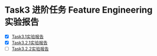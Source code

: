 # Task3 进阶任务 Feature Engineering 实验报告

- [x] [Task3.1实验报告](./Task3.1/README.md)
- [x] [Task3.2.1实验报告](./Task3.2/Task3.2.1/README.md)
- [ ] [Task3.2.2实验报告](./Task3.2/Task3.2.2/README.md)
